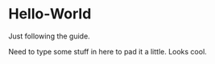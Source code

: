 Hello-World
===========

Just following the guide.

Need to type some stuff in here to pad it a little.  Looks cool.
